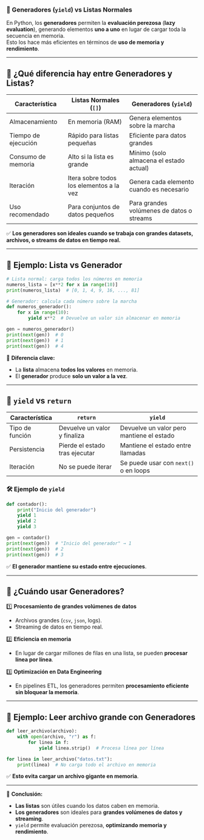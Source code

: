  
### 🔹 Generadores (`yield`) vs Listas Normales  

En Python, los **generadores** permiten la **evaluación perezosa** (**lazy evaluation**), generando elementos **uno a uno** en lugar de cargar toda la secuencia en memoria.  
Esto los hace más eficientes en términos de **uso de memoria y rendimiento**.

---

## 🚀 ¿Qué diferencia hay entre Generadores y Listas?

| Característica         | Listas Normales (`[]`) | Generadores (`yield`) |
|-----------------------|----------------|----------------|
| Almacenamiento       | En memoria (RAM) | Genera elementos sobre la marcha |
| Tiempo de ejecución  | Rápido para listas pequeñas | Eficiente para datos grandes |
| Consumo de memoria   | Alto si la lista es grande | Mínimo (solo almacena el estado actual) |
| Iteración            | Itera sobre todos los elementos a la vez | Genera cada elemento cuando es necesario |
| Uso recomendado      | Para conjuntos de datos pequeños | Para grandes volúmenes de datos o streams |

✅ **Los generadores son ideales cuando se trabaja con grandes datasets, archivos, o streams de datos en tiempo real.**  

---

## 🔹 Ejemplo: Lista vs Generador

```python
# Lista normal: carga todos los números en memoria
numeros_lista = [x**2 for x in range(10)]
print(numeros_lista)  # [0, 1, 4, 9, 16, ..., 81]

# Generador: calcula cada número sobre la marcha
def numeros_generador():
    for x in range(10):
        yield x**2  # Devuelve un valor sin almacenar en memoria

gen = numeros_generador()
print(next(gen))  # 0
print(next(gen))  # 1
print(next(gen))  # 4
```

📌 **Diferencia clave:**  
- La **lista** almacena **todos los valores** en memoria.  
- El **generador** produce **solo un valor a la vez**.  

---

## 🔹 `yield` vs `return`  

| Característica | `return` | `yield` |
|--------------|---------|--------|
| Tipo de función | Devuelve un valor y finaliza | Devuelve un valor pero mantiene el estado |
| Persistencia | Pierde el estado tras ejecutar | Mantiene el estado entre llamadas |
| Iteración | No se puede iterar | Se puede usar con `next()` o en loops |

### 🛠️ Ejemplo de `yield`

```python
def contador():
    print("Inicio del generador")
    yield 1
    yield 2
    yield 3

gen = contador()
print(next(gen))  # "Inicio del generador" → 1
print(next(gen))  # 2
print(next(gen))  # 3
```

✅ **El generador mantiene su estado entre ejecuciones**.  

---

## 🔹 ¿Cuándo usar Generadores?  

1️⃣ **Procesamiento de grandes volúmenes de datos**  
   - Archivos grandes (`csv`, `json`, logs).  
   - Streaming de datos en tiempo real.  

2️⃣ **Eficiencia en memoria**  
   - En lugar de cargar millones de filas en una lista, se pueden **procesar línea por línea**.  

3️⃣ **Optimización en Data Engineering**  
   - En pipelines ETL, los generadores permiten **procesamiento eficiente sin bloquear la memoria**.  

---

## 🔹 Ejemplo: Leer archivo grande con Generadores  

```python
def leer_archivo(archivo):
    with open(archivo, "r") as f:
        for linea in f:
            yield linea.strip()  # Procesa línea por línea

for linea in leer_archivo("datos.txt"):
    print(linea)  # No carga todo el archivo en memoria
```

✅ **Esto evita cargar un archivo gigante en memoria**.  

---

🚀 **Conclusión:**  
- **Las listas** son útiles cuando los datos caben en memoria.  
- **Los generadores** son ideales para **grandes volúmenes de datos y streaming**.  
- `yield` permite evaluación perezosa, **optimizando memoria y rendimiento**.  
